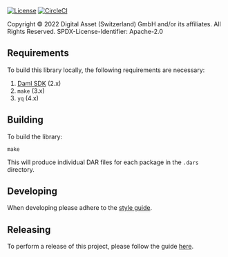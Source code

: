[![License](https://img.shields.io/badge/License-Apache%202.0-blue.svg)](https://github.com/digital-asset/daml/blob/main/LICENSE)
[![CircleCI](https://dl.circleci.com/status-badge/img/gh/digital-asset/daml-finance/tree/main.svg?style=svg)](https://dl.circleci.com/status-badge/redirect/gh/digital-asset/daml-finance/tree/main)

Copyright © 2022 Digital Asset (Switzerland) GmbH and/or its affiliates. All Rights Reserved. SPDX-License-Identifier: Apache-2.0

## Requirements

To build this library locally, the following requirements are necessary:

1. [Daml SDK](https://docs.daml.com/getting-started/installation.html) (2.x)
2. `make` (3.x)
3. `yq` (4.x)

## Building

To build the library:

```script
make
```

This will produce individual DAR files for each package in the `.dars` directory.

## Developing

When developing please adhere to the [style guide](./docs/STYLEGUIDE.md).

## Releasing

To perform a release of this project, please follow the guide [here](./docs/RELEASE.MD).
